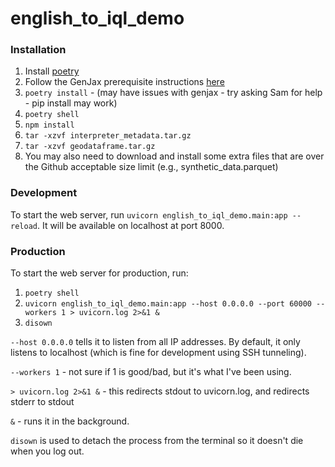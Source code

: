 # english_to_iql_demo

### Installation

1. Install [poetry](https://python-poetry.org/docs/#installation)
2. Follow the GenJax prerequisite instructions [here](https://github.com/probcomp/genjax/?tab=readme-ov-file#quickstart)
3. `poetry install` - (may have issues with genjax - try asking Sam for help - pip install may work)
4. `poetry shell`
5. `npm install`
6. `tar -xzvf interpreter_metadata.tar.gz`
7. `tar -xzvf geodataframe.tar.gz`
8. You may also need to download and install some extra files that are over the Github acceptable size limit (e.g., synthetic_data.parquet)


### Development

To start the web server, run `uvicorn english_to_iql_demo.main:app --reload`. It will be available on localhost at port 8000.


### Production

To start the web server for production, run:
1. `poetry shell`
2. `uvicorn english_to_iql_demo.main:app --host 0.0.0.0 --port 60000 --workers 1 > uvicorn.log 2>&1 &`
3. `disown`

`--host 0.0.0.0` tells it to listen from all IP addresses. By default, it only listens to localhost (which is fine for development using SSH tunneling).

`--workers 1` - not sure if 1 is good/bad, but it's what I've been using.

`> uvicorn.log 2>&1 &` - this redirects stdout to uvicorn.log, and redirects stderr to stdout

`&` - runs it in the background. 

`disown` is used to detach the process from the terminal so it doesn't die when you log out.

